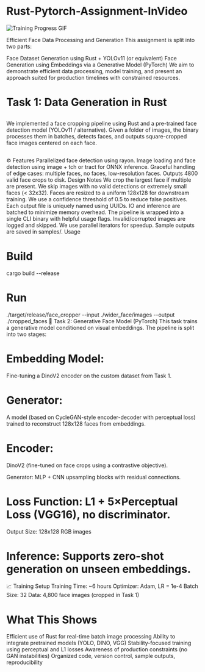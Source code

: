 # Rust-Pytorch-Assignment-InVideo

![Training Progress GIF](https://github.com/user-attachments/assets/48429cd4-3c8f-4854-8556-b35ac7431f55)


Efficient Face Data Processing and Generation
This assignment is split into two parts:

Face Dataset Generation using Rust + YOLOv11 (or equivalent)
Face Generation using Embeddings via a Generative Model (PyTorch)
We aim to demonstrate efficient data processing, model training, and present an approach suited for production timelines with constrained resources.
##
# Task 1: Data Generation in Rust
##
We implemented a face cropping pipeline using Rust and a pre-trained face detection model (YOLOv11 / alternative). Given a folder of images, the binary processes them in batches, detects faces, and outputs square-cropped face images centered on each face.
##
⚙️ Features
Parallelized face detection using rayon.
Image loading and face detection using image + tch or tract for ONNX inference.
Graceful handling of edge cases: multiple faces, no faces, low-resolution faces.
Outputs 4800 valid face crops to disk.
Design Notes
We crop the largest face if multiple are present.
We skip images with no valid detections or extremely small faces (< 32x32).
Faces are resized to a uniform 128x128 for downstream training.
We use a confidence threshold of 0.5 to reduce false positives.
Each output file is uniquely named using UUIDs.
IO and inference are batched to minimize memory overhead.
The pipeline is wrapped into a single CLI binary with helpful usage flags.
Invalid/corrupted images are logged and skipped.
We use parallel iterators for speedup.
Sample outputs are saved in samples/.
 Usage
# Build
cargo build --release

# Run
./target/release/face_cropper --input ./wider_face/images --output ./cropped_faces
🎨 Task 2: Generative Face Model (PyTorch)
This task trains a generative model conditioned on visual embeddings. The pipeline is split into two stages:

# Embedding Model: 
Fine-tuning a DinoV2 encoder on the custom dataset from Task 1.
# Generator:
A model (based on CycleGAN-style encoder-decoder with perceptual loss) trained to reconstruct 128x128 faces from embeddings.

# Encoder:
DinoV2 (fine-tuned on face crops using a contrastive objective).

Generator: MLP + CNN upsampling blocks with residual connections.
# Loss Function: L1 + 5×Perceptual Loss (VGG16), no discriminator.
Output Size: 128x128 RGB images
# Inference: Supports zero-shot generation on unseen embeddings.
📈 Training Setup
Training Time: ~6 hours
Optimizer: Adam, LR = 1e-4
Batch Size: 32
Data: 4,800 face images (cropped in Task 1)
# What This Shows
Efficient use of Rust for real-time batch image processing
Ability to integrate pretrained models (YOLO, DINO, VGG)
Stability-focused training using perceptual and L1 losses
Awareness of production constraints (no GAN instabilities)
Organized code, version control, sample outputs, reproducibility
